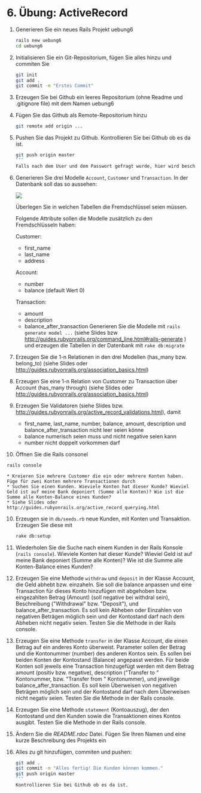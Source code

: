 # 6. Übung: ActiveRecord

1.	Generieren Sie ein neues Rails Projekt uebung6
	
    ```bash
    rails new uebung6
    cd uebung6
    ```
2.	Initialisieren Sie ein Git-Repositorium, fügen Sie alles hinzu und commiten Sie

    ```bash
    git init
    git add .
    git commit -m "Erstes Commit"
    ```
3.	Erzeugen Sie bei Github ein leeres Repositorium (ohne Readme und .gitignore file) mit dem Namen uebung6
4.	Fügen Sie das Github als Remote-Repositorium hinzu 

	```bash
	git remote add origin ...
	```
5.  Pushen Sie das Projekt zu Github. Kontrollieren Sie bei Github ob es da ist.

    ````bash
    git push origin master
    ```
    Falls nach dem User und dem Passwort gefragt wurde, hier wird beschriben wie man das automatisieren kann: https://help.github.com/articles/generating-ssh-keys
6.  Generieren Sie drei Modelle ````Account````, ````Customer```` und ````Transaction````. In der Datenbank soll das so aussehen:
	
	![](https://dl.dropboxusercontent.com/u/10978171/er-diagramm.jpg)

	Überlegen Sie in welchen Tabellen die Fremdschlüssel seien müssen.
	
	Folgende Attribute sollen die Modelle zusätzlich zu den Fremdschlüsseln haben:
	
	Customer:
	* first_name
	* last_name
	* address
	
	Account:
	* number
	* balance (default Wert 0)
	
	Transaction:
	* amount
	* description
	* balance_after_transaction
Generieren Sie die Modelle mit ````rails generate model ...````  (siehe Slides bzw http://guides.rubyonrails.org/command_line.html#rails-generate ) und erzeugen die Tabellen in der Datenbank mit ````rake db:migrate````
6. Erzeugen Sie die 1-n Relationen in den drei Modellen	(has_many bzw. belong_to) (siehe Slides oder http://guides.rubyonrails.org/association_basics.html)

7. Erzeugen Sie eine 1-n Relation von Customer zu Transaction über Account (has_many through) (siehe Slides oder http://guides.rubyonrails.org/association_basics.html)

8.  Erzeugen Sie Validatoren (siehe Slides bzw. http://guides.rubyonrails.org/active_record_validations.html), damit
	* first_name, last_name, number, balance, amount, description und balance_after_transaction nicht leer seien könne 
	* balance numerisch seien muss und nicht negative seien kann
	* number nicht doppelt vorkommen darf
  
9. Öffnen Sie die Rails consonel
```bash
rails console
```
	* Kreieren Sie mehrere Customer die ein oder mehrere Konten haben. Füge für zwei Konten mehrere Transactionen durch
	* Suchen Sie einen Kunden. Wieviele Konten hat dieser Kunde? Wieviel Geld ist auf meine Bank deponiert (Summe alle Konten)? Wie ist die Summe alle Konten-Balance eines Kunden?
	* Siehe Slides oder http://guides.rubyonrails.org/active_record_querying.html

10. Erzeugen sie in ````db/seeds.rb```` neue Kunden, mit Konten und Transaktion. Erzeugen Sie diese mit

	```bash
	rake db:setup
	```
11. Wiederholen Sie die Suche nach einem Kunden in der Rails Konsole (````rails console````). Wieviele Konten hat dieser Kunde? Wieviel Geld ist auf meine Bank deponiert (Summe alle Konten)? Wie ist die Summe alle Konten-Balance eines Kunden?   	

12. Erzeugen Sie eine Methode ````withdraw```` und ````deposit```` in der Klasse Account, die Geld abhebt bzw. einzaheln. Sie soll die balance anpassen und eine 
    Transaction für dieses Konto hinzufügen mit abgehoben bzw. eingezahlten Betrag (Amount) (soll negative bei withdral sein), Beschreibung ("Withdrawal" bzw. "Deposit"), und balance_after_transaction.
    Es soll kein Abheben oder Einzahlen von negativen Beträgen möglich sein und der Kontostand darf nach dem Abheben nicht negativ seien. Testen Sie die Methode in der Rails console. 

12. Erzeugen Sie eine Methode ````transfer```` in der Klasse Account, die einen Betrag auf ein anderes Konto überweist. Parameter sollen der Betrag und die Kontonummer (number) des anderen Kontos sein.
    Es sollen bei beiden Konten der Kontostand (Balance) angepasst werden. Für beide Konten soll jeweils eine
    Transaction hinzugefügt werden mit dem Betrag amount (positiv bzw. negative), description ("Transfer to " Kontonummer, bzw. "Transfer from " Kontonummer), und jeweilige balance_after_transaction.
    Es soll kein Überweisen von negativen Beträgen möglich sein und der Kontostand darf nach dem Überweisen nicht negativ seien. Testen Sie die Methode in der Rails console.

13. Erzeugen Sie eine Methode ````statement```` (Kontoauszug), der den Kontostand und den Kunden sowie die Transaktionen eines Kontos ausgibt. Testen Sie die Methode in der Rails console.

14. Ändern Sie die *README.rdoc* Datei. Fügen Sie Ihren Namen und eine kurze Beschreibung des Projekts ein

15. Alles zu git hinzufügen, commiten und pushen:

    ````bash
    git add .
    git commit -m "Alles fertig! Die Kunden können kommen."
    git push origin master
    ```
    Kontrollieren Sie bei Github ob es da ist.
